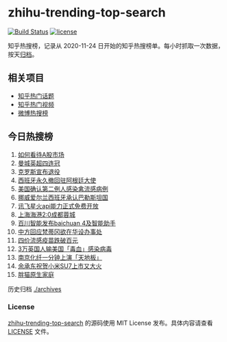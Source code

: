 # zhihu-trending-top-search

[![Build Status](https://github.com/justjavac/zhihu-trending-top-search/workflows/ci/badge.svg?branch=main)](https://github.com/justjavac/zhihu-trending-top-search/actions)
[![license](https://img.shields.io/github/license/justjavac/zhihu-trending-top-search)](https://github.com/justjavac/zhihu-trending-top-search/blob/main/LICENSE)

知乎热搜榜，记录从 2020-11-24 日开始的知乎热搜榜单。每小时抓取一次数据，按天[归档](./archives)。

## 相关项目

- [知乎热门话题](https://github.com/justjavac/zhihu-trending-hot-questions)
- [知乎热门视频](https://github.com/justjavac/zhihu-trending-hot-video)
- [微博热搜榜](https://github.com/justjavac/weibo-trending-hot-search)

## 今日热搜榜

<!-- BEGIN -->
<!-- 最后更新时间 Sun May 26 2024 15:10:29 GMT+0800 (China Standard Time) -->

1. [如何看待A股市场](https://www.zhihu.com/search?q=%E5%A6%82%E4%BD%95%E7%9C%8B%E5%BE%85A%E8%82%A1%E5%B8%82%E5%9C%BA)
1. [曼城英超四连冠](https://www.zhihu.com/search?q=%E6%9B%BC%E5%9F%8E%E8%8B%B1%E8%B6%85%E5%9B%9B%E8%BF%9E%E5%86%A0)
1. [克罗斯宣布退役](https://www.zhihu.com/search?q=%E5%85%8B%E7%BD%97%E6%96%AF%E5%AE%A3%E5%B8%83%E9%80%80%E5%BD%B9)
1. [西班牙永久撤回驻阿根廷大使](https://www.zhihu.com/search?q=%E8%A5%BF%E7%8F%AD%E7%89%99%E6%B0%B8%E4%B9%85%E6%92%A4%E5%9B%9E%E9%A9%BB%E9%98%BF%E6%A0%B9%E5%BB%B7%E5%A4%A7%E4%BD%BF)
1. [美国确认第二例人感染禽流感病例](https://www.zhihu.com/search?q=%E7%BE%8E%E5%9B%BD%E7%A1%AE%E8%AE%A4%E7%AC%AC%E4%BA%8C%E4%BE%8B%E4%BA%BA%E6%84%9F%E6%9F%93%E7%A6%BD%E6%B5%81%E6%84%9F%E7%97%85%E4%BE%8B)
1. [挪威爱尔兰西班牙承认巴勒斯坦国](https://www.zhihu.com/search?q=%E6%8C%AA%E5%A8%81%E7%88%B1%E5%B0%94%E5%85%B0%E8%A5%BF%E7%8F%AD%E7%89%99%E6%89%BF%E8%AE%A4%E5%B7%B4%E5%8B%92%E6%96%AF%E5%9D%A6%E5%9B%BD)
1. [讯飞星火api能力正式免费开放](https://www.zhihu.com/search?q=%E8%AE%AF%E9%A3%9E%E6%98%9F%E7%81%ABapi%E8%83%BD%E5%8A%9B%E6%AD%A3%E5%BC%8F%E5%85%8D%E8%B4%B9%E5%BC%80%E6%94%BE)
1. [上海海港2:0成都蓉城](https://www.zhihu.com/search?q=%E4%B8%8A%E6%B5%B7%E6%B5%B7%E6%B8%AF2%3A0%E6%88%90%E9%83%BD%E8%93%89%E5%9F%8E)
1. [百川智能发布baichuan 4及智能助手](https://www.zhihu.com/search?q=%E7%99%BE%E5%B7%9D%E6%99%BA%E8%83%BD%E5%8F%91%E5%B8%83baichuan%204%E5%8F%8A%E6%99%BA%E8%83%BD%E5%8A%A9%E6%89%8B)
1. [中方回应梵蒂冈欲在华设办事处](https://www.zhihu.com/search?q=%E4%B8%AD%E6%96%B9%E5%9B%9E%E5%BA%94%E6%A2%B5%E8%92%82%E5%86%88%E6%AC%B2%E5%9C%A8%E5%8D%8E%E8%AE%BE%E5%8A%9E%E4%BA%8B%E5%A4%84)
1. [四价流感疫苗跌破百元](https://www.zhihu.com/search?q=%E5%9B%9B%E4%BB%B7%E6%B5%81%E6%84%9F%E7%96%AB%E8%8B%97%E8%B7%8C%E7%A0%B4%E7%99%BE%E5%85%83)
1. [3万英国人输美国「毒血」感染病毒](https://www.zhihu.com/search?q=3%E4%B8%87%E8%8B%B1%E5%9B%BD%E4%BA%BA%E8%BE%93%E7%BE%8E%E5%9B%BD%E3%80%8C%E6%AF%92%E8%A1%80%E3%80%8D%E6%84%9F%E6%9F%93%E7%97%85%E6%AF%92)
1. [南京化纤一分钟上演「天地板」](https://www.zhihu.com/search?q=%E5%8D%97%E4%BA%AC%E5%8C%96%E7%BA%A4%E4%B8%80%E5%88%86%E9%92%9F%E4%B8%8A%E6%BC%94%E3%80%8C%E5%A4%A9%E5%9C%B0%E6%9D%BF%E3%80%8D)
1. [余承东祝贺小米SU7上市又大火](https://www.zhihu.com/search?q=%E4%BD%99%E6%89%BF%E4%B8%9C%E7%A5%9D%E8%B4%BA%E5%B0%8F%E7%B1%B3SU7%E4%B8%8A%E5%B8%82%E5%8F%88%E5%A4%A7%E7%81%AB)
1. [胖猫原生家庭](https://www.zhihu.com/search?q=%E8%83%96%E7%8C%AB%E5%8E%9F%E7%94%9F%E5%AE%B6%E5%BA%AD)

<!-- END -->

历史归档 [./archives](./archives)

### License

[zhihu-trending-top-search](https://github.com/justjavac/zhihu-trending-top-search) 的源码使用 MIT License
发布。具体内容请查看 [LICENSE](./LICENSE) 文件。
